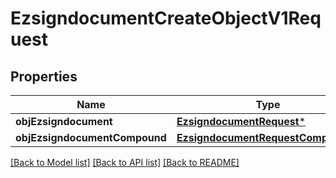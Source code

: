 # EzsigndocumentCreateObjectV1Request

## Properties
Name | Type | Description | Notes
------------ | ------------- | ------------- | -------------
**objEzsigndocument** | [**EzsigndocumentRequest***](EzsigndocumentRequest.md) |  | [optional] 
**objEzsigndocumentCompound** | [**EzsigndocumentRequestCompound***](EzsigndocumentRequestCompound.md) |  | [optional] 

[[Back to Model list]](../README.md#documentation-for-models) [[Back to API list]](../README.md#documentation-for-api-endpoints) [[Back to README]](../README.md)


